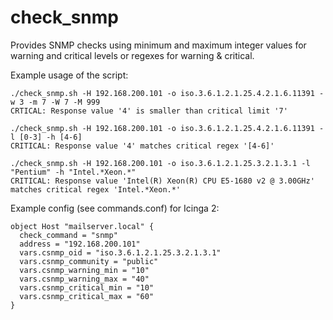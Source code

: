 # check_snmp
Provides SNMP checks using minimum and maximum integer values for warning and critical levels or regexes for warning & critical.


Example usage of the script:
```
./check_snmp.sh -H 192.168.200.101 -o iso.3.6.1.2.1.25.4.2.1.6.11391 -w 3 -m 7 -W 7 -M 999
CRTICAL: Response value '4' is smaller than critical limit '7'

./check_snmp.sh -H 192.168.200.101 -o iso.3.6.1.2.1.25.4.2.1.6.11391 -l [0-3] -h [4-6]
CRITICAL: Response value '4' matches critical regex '[4-6]'

./check_snmp.sh -H 192.168.200.101 -o iso.3.6.1.2.1.25.3.2.1.3.1 -l "Pentium" -h "Intel.*Xeon.*"
CRITICAL: Response value 'Intel(R) Xeon(R) CPU E5-1680 v2 @ 3.00GHz' matches critical regex 'Intel.*Xeon.*'
```


Example config (see commands.conf) for Icinga 2:
```
object Host "mailserver.local" {
  check_command = "snmp"
  address = "192.168.200.101"
  vars.csnmp_oid = "iso.3.6.1.2.1.25.3.2.1.3.1"
  vars.csnmp_community = "public"
  vars.csnmp_warning_min = "10"
  vars.csnmp_warning_max = "40"
  vars.csnmp_critical_min = "10"
  vars.csnmp_critical_max = "60"
}
```
